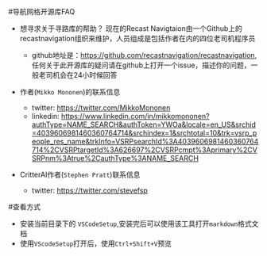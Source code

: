 #导航网格开源库FAQ

- 想寻求关于寻路库的帮助？
    现在的Recast Navigtaion由一个Github上的recastnavigation组织来维护，人员组成是包括作者在内的四位老司机程序员
    - github地址是：https://github.com/recastnavigation/recastnavigation,
任何关于此开源库的疑问请在github上打开一个issue，描述你的问题，一般老司机会在24小时候回答
   
- 作者(`Mikko Mononen`)的联系信息
    - twitter: https://twitter.com/MikkoMononen
    - linkedin: https://www.linkedin.com/in/mikkomononen?authType=NAME_SEARCH&authToken=YWOa&locale=en_US&srchid=4039606981460360764714&srchindex=1&srchtotal=10&trk=vsrp_people_res_name&trkInfo=VSRPsearchId%3A4039606981460360764714%2CVSRPtargetId%3A626697%2CVSRPcmpt%3Aprimary%2CVSRPnm%3Atrue%2CauthType%3ANAME_SEARCH
    
- CritterAI作者(`Stephen Pratt`)联系信息
    - twitter: https://twitter.com/stevefsp
    
#查看方式
- 安装当前目录下的 `VSCodeSetup`,安装完后可以使用该工具打开`markdown`格式文档
- 使用`VScodeSetup`打开后，使用`Ctrl+Shift+V`预览